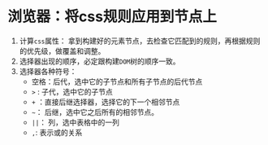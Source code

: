 # 浏览器：将css规则应用到节点上
1. 计算`css`属性： 拿到构建好的元素节点，去检查它匹配到的规则，再根据规则的优先级，做覆盖和调整。
2. 选择器出现的顺序，必定跟构建`DOM`树的顺序一致。
3. 选择器各种符号：
	+ 空格：后代，选中它的子节点和所有子节点的后代节点
	+  `>` : 子代，选中它的子节点
	+  `+` ：直接后继选择器，选择它的下一个相邻节点
	+  `~`： 后继，选中它之后所有的相邻节点。
	+  `||`： 列，选中表格中的一列
	+  `,`: 表示或的关系